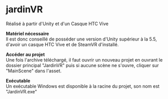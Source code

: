 # jardinVR
Réalisé à partir d'Unity et d'un Casque HTC Vive

<strong>Matériel nécessaire</strong> </br>
Il est donc conseillé de posséder une version d'Unity supérieur à la 5.5, d'avoir un casque HTC Vive et de SteamVR d'installé.

<strong>Accéder au projet </strong> </br>
Une fois l'archive téléchargé, il faut ouvrir un nouveau projet en ouvrant le dossier principal "JardinVR" puis si aucune scène ne s'ouvre, cliquer sur "MainScene" dans l'asset.

<strong>Exécutable</strong> </br>
Un exécutable Windows est disponible à la racine du projet, son nom est "JardinVR.exe"
